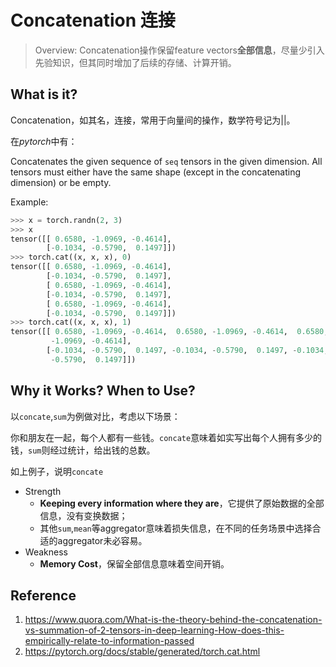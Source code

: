 # Concatenation 连接

> Overview: Concatenation操作保留feature vectors**全部信息**，尽量少引入先验知识，但其同时增加了后续的存储、计算开销。



## What is it?

Concatenation，如其名，连接，常用于向量间的操作，数学符号记为$||$。

在*pytorch*中有：

Concatenates the given sequence of `seq` tensors in the given dimension. All tensors must either have the same shape (except in the concatenating dimension) or be empty.

Example:

```python
>>> x = torch.randn(2, 3)
>>> x
tensor([[ 0.6580, -1.0969, -0.4614],
        [-0.1034, -0.5790,  0.1497]])
>>> torch.cat((x, x, x), 0)
tensor([[ 0.6580, -1.0969, -0.4614],
        [-0.1034, -0.5790,  0.1497],
        [ 0.6580, -1.0969, -0.4614],
        [-0.1034, -0.5790,  0.1497],
        [ 0.6580, -1.0969, -0.4614],
        [-0.1034, -0.5790,  0.1497]])
>>> torch.cat((x, x, x), 1)
tensor([[ 0.6580, -1.0969, -0.4614,  0.6580, -1.0969, -0.4614,  0.6580,
         -1.0969, -0.4614],
        [-0.1034, -0.5790,  0.1497, -0.1034, -0.5790,  0.1497, -0.1034,
         -0.5790,  0.1497]])
```

## Why it Works? When to Use?

以`concate`,`sum`为例做对比，考虑以下场景：

你和朋友在一起，每个人都有一些钱。`concate`意味着如实写出每个人拥有多少的钱，`sum`则经过统计，给出钱的总数。

如上例子，说明`concate`

- Strength
  - **Keeping every information where they are**，它提供了原始数据的全部信息，没有变换数据；
  - 其他`sum`,`mean`等aggregator意味着损失信息，在不同的任务场景中选择合适的aggregator未必容易。
- Weakness
  - **Memory Cost**，保留全部信息意味着空间开销。

## Reference

1. https://www.quora.com/What-is-the-theory-behind-the-concatenation-vs-summation-of-2-tensors-in-deep-learning-How-does-this-empirically-relate-to-information-passed
2. https://pytorch.org/docs/stable/generated/torch.cat.html